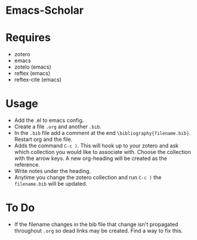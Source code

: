 Emacs-Scholar
=============

Requires
========

* zotero
* emacs
* zotelo (emacs)
* reftex (emacs)
* reftex-cite (emacs)


Usage
=====

* Add the .el to emacs config.
* Create a file `.org` and another `.bib`.
* In the `.bib` file add a comment at the end `\bibliography{filename.bib}`. Restart org and the file.
* Adds the command `C-c )`. This will hook up to your zotero and ask which collection you would like to associate with. Choose the collection with the arrow keys. A new org-heading will be created as the reference.
* Write notes under the heading.
* Anytime you change the zotero collection and run `C-c )` the `filename.bib` will be updated.


To Do
=====

* If the filename changes in the bib file that change isn't propagated throughout `.org` so dead links may be created. Find a way to fix this.
